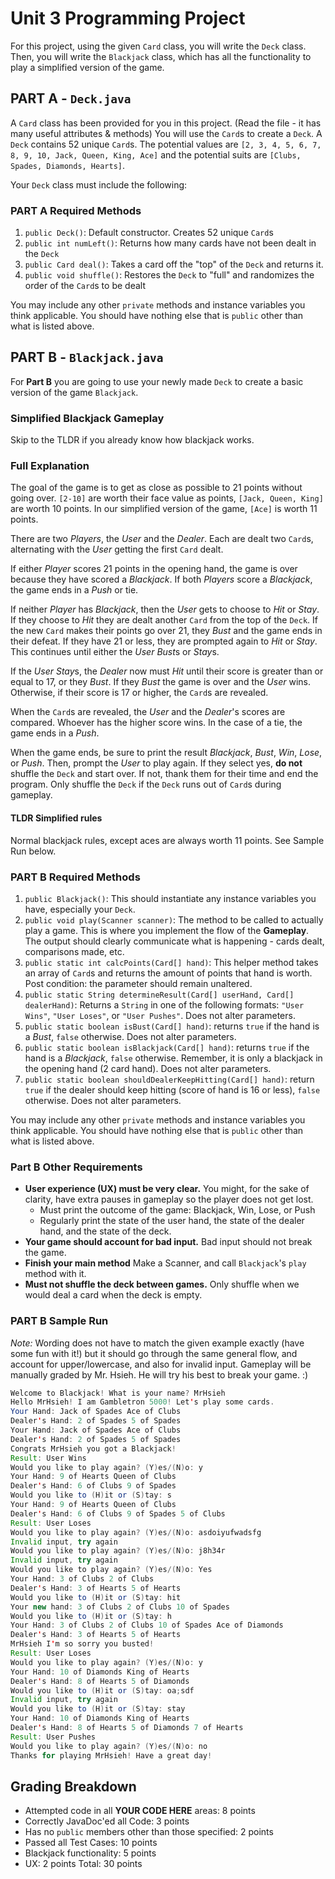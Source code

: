 # Unit 3 Programming Project

For this project, using the given `Card` class, you will write the `Deck` class. Then, you will write the `Blackjack` class, which has all the functionality to play a simplified version of the game.

## PART A - `Deck.java`

A `Card` class has been provided for you in this project. (Read the file - it has many useful attributes & methods)
You will use the `Card`s to create a `Deck`.
A `Deck` contains 52 unique `Card`s.
The potential values are `[2, 3, 4, 5, 6, 7, 8, 9, 10, Jack, Queen, King, Ace]` and the potential suits are `[Clubs, Spades, Diamonds, Hearts]`.

Your `Deck` class must include the following:

### PART A Required Methods

1. `public Deck()`: Default constructor. Creates 52 unique `Card`s
2. `public int numLeft()`: Returns how many cards have not been dealt in the `Deck`
3. `public Card deal()`: Takes a card off the "top" of the `Deck` and returns it.
4. `public void shuffle()`: Restores the `Deck` to "full" and randomizes the order of the `Card`s to be dealt

You may include any other `private` methods and instance variables you think applicable. You should have nothing else that is `public` other than what is listed above.

## PART B - `Blackjack.java`

For **Part B** you are going to use your newly made `Deck` to create a basic version of the game `Blackjack`.

### Simplified Blackjack Gameplay

Skip to the TLDR if you already know how blackjack works.

### Full Explanation

The goal of the game is to get as close as possible to 21 points without going over. `[2-10]` are worth their face value as points, `[Jack, Queen, King]` are worth 10 points. In our simplified version of the game, `[Ace]` is worth 11 points.

There are two *Players*, the *User* and the *Dealer*. Each are dealt two `Card`s, alternating with the *User* getting the first `Card` dealt.

If either *Player* scores 21 points in the opening hand, the game is over because they have scored a *Blackjack*. If both *Players* score a *Blackjack*, the game ends in a *Push* or tie.

If neither *Player* has *Blackjack*, then the *User* gets to choose to *Hit* or *Stay*. If they choose to *Hit* they are dealt another `Card` from the top of the `Deck`. If the new `Card` makes their points go over 21, they *Bust* and the game ends in their defeat. If they have 21 or less, they are prompted again to *Hit* or *Stay*. This continues until either the *User* *Bust*s or *Stay*s.

If the *User* *Stay*s, the *Dealer* now must *Hit* until their score is greater than or equal to 17, or they *Bust*. If they *Bust* the game is over and the *User* wins. Otherwise, if their score is 17 or higher, the `Card`s are revealed.

When the `Card`s are revealed, the *User* and the *Dealer*'s scores are compared. Whoever has the higher score wins. In the case of a tie, the game ends in a *Push*.

When the game ends, be sure to print the result *Blackjack*, *Bust*, *Win*, *Lose*, or *Push*. Then, prompt the *User* to play again. If they select yes, **do not** shuffle the `Deck` and start over. If not, thank them for their time and end the program. Only shuffle the `Deck` if the `Deck` runs out of `Card`s during gameplay.

#### TLDR Simplified rules

Normal blackjack rules, except aces are always worth 11 points.
See Sample Run below.

### PART B Required Methods

1. `public Blackjack()`: This should instantiate any instance variables you have, especially your `Deck`.
2. `public void play(Scanner scanner)`: The method to be called to actually play a game. This is where you implement the flow of the **Gameplay**. The output should clearly communicate what is happening - cards dealt, comparisons made, etc.
3. `public static int calcPoints(Card[] hand)`: This helper method takes an array of `Card`s and returns the amount of points that hand is worth. Post condition: the parameter should remain unaltered.
4. `public static String determineResult(Card[] userHand, Card[] dealerHand)`: Returns a `String` in one of the following formats: `"User Wins"`, `"User Loses"`, or `"User Pushes"`. Does not alter parameters.
5. `public static boolean isBust(Card[] hand)`: returns `true` if the hand is a *Bust*, `false` otherwise. Does not alter parameters.
6. `public static boolean isBlackjack(Card[] hand)`: returns `true` if the hand is a *Blackjack*, `false` otherwise. Remember, it is only a blackjack in the opening hand (2 card hand). Does not alter parameters.
7. `public static boolean shouldDealerKeepHitting(Card[] hand)`: return `true` if the dealer should keep hitting (score of hand is 16 or less), `false` otherwise. Does  not alter parameters.

You may include any other `private` methods and instance variables you think applicable. You should have nothing else that is `public` other than what is listed above.

### Part B Other Requirements

* **User experience (UX) must be very clear.** You might, for the sake of clarity, have extra pauses in gameplay so the player does not get lost.
  * Must print the outcome of the game: Blackjack, Win, Lose, or Push
  * Regularly print the state of the user hand, the state of the dealer hand, and the state of the deck.
* **Your game should account for bad input.** Bad input should not break the game.
* **Finish your main method** Make a Scanner, and call `Blackjack`'s `play` method with it.
* **Must not shuffle the deck between games.** Only shuffle when we would deal a card when the deck is empty. 

### PART B Sample Run

*Note:* Wording does not have to match the given example exactly (have some fun with it!) but it should go through the same general flow, and account for upper/lowercase, and also for invalid input. Gameplay will be manually graded by Mr. Hsieh. He will try his best to break your game. :)

```java
Welcome to Blackjack! What is your name? MrHsieh
Hello MrHsieh! I am Gambletron 5000! Let's play some cards.
Your Hand: Jack of Spades Ace of Clubs 
Dealer's Hand: 2 of Spades 5 of Spades 
Your Hand: Jack of Spades Ace of Clubs 
Dealer's Hand: 2 of Spades 5 of Spades 
Congrats MrHsieh you got a Blackjack!
Result: User Wins
Would you like to play again? (Y)es/(N)o: y
Your Hand: 9 of Hearts Queen of Clubs 
Dealer's Hand: 6 of Clubs 9 of Spades 
Would you like to (H)it or (S)tay: s
Your Hand: 9 of Hearts Queen of Clubs 
Dealer's Hand: 6 of Clubs 9 of Spades 5 of Clubs 
Result: User Loses
Would you like to play again? (Y)es/(N)o: asdoiyufwadsfg
Invalid input, try again
Would you like to play again? (Y)es/(N)o: j8h34r
Invalid input, try again
Would you like to play again? (Y)es/(N)o: Yes
Your Hand: 3 of Clubs 2 of Clubs 
Dealer's Hand: 3 of Hearts 5 of Hearts 
Would you like to (H)it or (S)tay: hit
Your new hand: 3 of Clubs 2 of Clubs 10 of Spades 
Would you like to (H)it or (S)tay: h
Your Hand: 3 of Clubs 2 of Clubs 10 of Spades Ace of Diamonds 
Dealer's Hand: 3 of Hearts 5 of Hearts 
MrHsieh I'm so sorry you busted!
Result: User Loses
Would you like to play again? (Y)es/(N)o: y
Your Hand: 10 of Diamonds King of Hearts 
Dealer's Hand: 8 of Hearts 5 of Diamonds 
Would you like to (H)it or (S)tay: oa;sdf
Invalid input, try again
Would you like to (H)it or (S)tay: stay
Your Hand: 10 of Diamonds King of Hearts 
Dealer's Hand: 8 of Hearts 5 of Diamonds 7 of Hearts 
Result: User Pushes
Would you like to play again? (Y)es/(N)o: no
Thanks for playing MrHsieh! Have a great day!
```

## Grading Breakdown

* Attempted code in all **YOUR CODE HERE** areas: 8 points
* Correctly JavaDoc'ed all Code: 3 points
* Has no `public` members other than those specified: 2 points
* Passed all Test Cases: 10 points
* Blackjack functionality: 5 points
* UX: 2 points
Total: 30 points
  